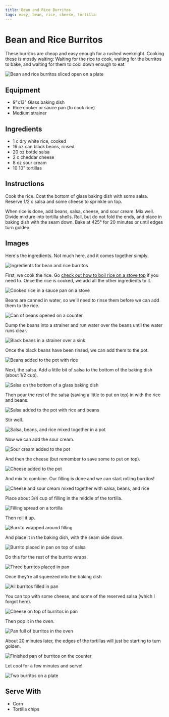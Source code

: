 ```yaml
---
title: Bean and Rice Burritos
tags: easy, bean, rice, cheese, tortilla
---
```


# Bean and Rice Burritos

These burritos are cheap and easy enough for a rushed weeknight. Cooking
these is mostly waiting: Waiting for the rice to cook, waiting for the
burritos to bake, and waiting for them to cool down enough to eat.

![Bean and rice burritos sliced open on a plate](title.jpg)

## Equipment

* 9"x13" Glass baking dish
* Rice cooker or sauce pan (to cook rice)
* Medium strainer

## Ingredients

* 1 c dry white rice, cooked
* 16 oz can black beans, rinsed
* 20 oz bottle salsa
* 2 c cheddar cheese
* 8 oz sour cream
* 10 10" tortillas

## Instructions

Cook the rice. Coat the bottom of glass baking dish with some salsa.
Reserve 1/2 c salsa and some cheese to sprinkle on top.

When rice is done, add beans, salsa, cheese, and sour cream. Mix well.
Divide mixture into tortilla shells. Roll, but do not fold the ends, and
place in baking dish with the seam down. Bake at 425° for 20 minutes or
until edges turn golden.

## Images

Here's the ingredients. Not much here, and it comes together simply.

![Ingredients for bean and rice burritos](01-ingredients.jpg)

First, we cook the rice. Go [check out how to boil rice on a stove
top](/pantry/rice/boil) if you need to. Once the rice is cooked, we
add all the other ingredients to it.

![Cooked rice in a sauce pan on a stove](02-rice.jpg)

Beans are canned in water, so we'll need to rinse them before we can add
them to the rice.

![Can of beans opened on a counter](03-beans.jpg)

Dump the beans into a strainer and run water over the beans until the
water runs clear.

![Black beans in a strainer over a sink](04-beans-strainer.jpg)

Once the black beans have been rinsed, we can add them to the pot.

![Beans added to the pot with rice](05-beans-and-rice.jpg)

Next, the salsa. Add a little bit of salsa to the bottom of the baking
dish (about 1/2 cup).

![Salsa on the bottom of a glass baking dish](06-salsa-bottom.jpg)

Then pour the rest of the salsa (saving a little to put on top) in with
the rice and beans.

![Salsa added to the pot with rice and beans](07-beans-and-rice-and-salsa.jpg)

Stir well.

![Salsa, beans, and rice mixed together in a pot](08-mixed.jpg)

Now we can add the sour cream.

![Sour cream added to the pot](09-sour-cream.jpg)

And then the cheese (but remember to save some to put on top).

![Cheese added to the pot](10-cheddar.jpg)

And mix to combine. Our filling is done and we can start rolling
burritos!

![Cheese and sour cream mixed together with salsa, beans, and rice](11-filling-done.jpg)

Place about 3/4 cup of filling in the middle of the tortilla.

![Filling spread on a tortilla](12-filled-burrito.jpg)

Then roll it up.

![Burrito wrapped around filling](13-wrapped-burrito.jpg)

And place it in the baking dish, with the seam side down.

![Burrito placed in pan on top of salsa](14-placed-in-pan.jpg)

Do this for the rest of the burrito wraps.

![Three burritos placed in pan](15-more-burritos.jpg)

Once they're all squeezed into the baking dish

![All burritos filled in pan](16-all-burritos.jpg)

You can top with some cheese, and some of the reserved salsa (which
I forgot here).

![Cheese on top of burritos in pan](17-with-cheese.jpg)

Then pop it in the oven.

![Pan full of burritos in the oven](18-in-oven.jpg)

About 20 minutes later, the edges of the tortillas will just be starting
to turn golden.

![Finished pan of burritos on the counter](19-done.jpg)

Let cool for a few minutes and serve!

![Two burritos on a plate](20-glamour.jpg)

## Serve With

* Corn
* Tortilla chips

